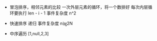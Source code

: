 - 冒泡排序，相邻元素的比较
  一次外层元素的循环，将一个数排好
  每次内层循环要执行 len - i - 1
  事件复杂度 n^2

- 快速排序
  递归
  事件复杂度 n㏒2N

- 中序遍历
  [1,null,2,3]
